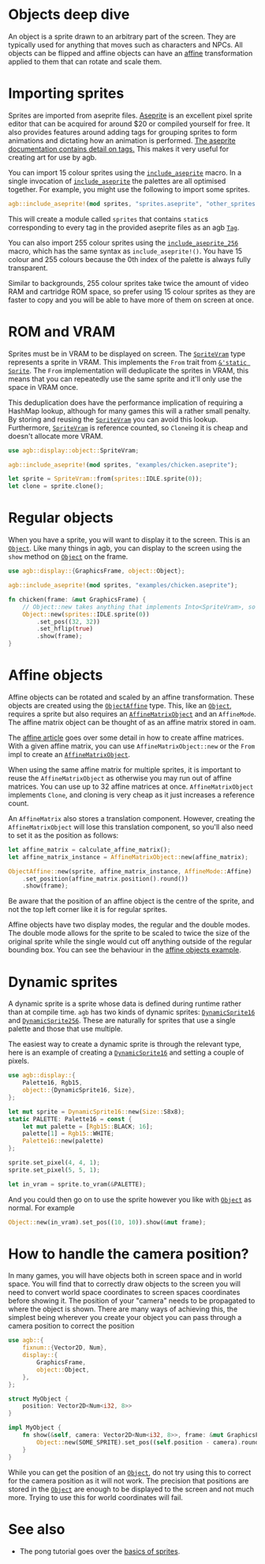 # Objects deep dive

An object is a sprite drawn to an arbitrary part of the screen.
They are typically used for anything that moves such as characters and NPCs.
All objects can be flipped and affine objects can have an [affine](./affine.md) transformation applied to them that can rotate and scale them.

# Importing sprites

Sprites are imported from aseprite files.
[Aseprite](https://www.aseprite.org) is an excellent pixel sprite editor that can be acquired for around $20 or compiled yourself for free.
It also provides features around adding tags for grouping sprites to form animations and dictating how an animation is performed.
[The aseprite documentation contains detail on tags.](https://www.aseprite.org/docs/tags/)
This makes it very useful for creating art for use by agb.

You can import 15 colour sprites using the [`include_aseprite`](https://docs.rs/agb/latest/agb/macro.include_aseprite.html) macro.
In a single invocation of [`include_aseprite`](https://docs.rs/agb/latest/agb/macro.include_aseprite.html) the palettes are all optimised together.
For example, you might use the following to import some sprites.

```rust
agb::include_aseprite!(mod sprites, "sprites.aseprite", "other_sprites.aseprite");
```

This will create a module called `sprites` that contains `static`s corresponding to every tag in the provided aseprite files as an agb [`Tag`](https://docs.rs/agb/latest/agb/display/object/struct.Tag.html).

You can also import 255 colour sprites using the [`include_aseprite_256`](https://docs.rs/agb/latest/agb/macro.include_aseprite_256.html) macro, which has the same syntax as `include_aseprite!()`.
You have 15 colour and 255 colours because the 0th index of the palette is always fully transparent.

Similar to backgrounds, 255 colour sprites take twice the amount of video RAM and cartridge ROM space, so prefer using 15 colour sprites as they are faster to copy and you will be able to have more of them on screen at once.

# ROM and VRAM

Sprites must be in VRAM to be displayed on screen.
The [`SpriteVram`](https://docs.rs/agb/latest/agb/display/object/struct.SpriteVram.html) type represents a sprite in VRAM.
This implements the `From` trait from [`&'static Sprite`](https://docs.rs/agb/latest/agb/display/object/struct.Sprite.html).
The `From` implementation will deduplicate the sprites in VRAM, this means that you can repeatedly use the same sprite and it'll only use the space in VRAM once.

This deduplication does have the performance implication of requiring a HashMap lookup, although for many games this will a rather small penalty.
By storing and reusing the [`SpriteVram`](https://docs.rs/agb/latest/agb/display/object/struct.SpriteVram.html) you can avoid this lookup.
Furthermore, [`SpriteVram`](https://docs.rs/agb/latest/agb/display/object/struct.SpriteVram.html) is reference counted, so `Clone`ing it is cheap and doesn't allocate more VRAM.

```rust
use agb::display::object::SpriteVram;

agb::include_aseprite!(mod sprites, "examples/chicken.aseprite");

let sprite = SpriteVram::from(sprites::IDLE.sprite(0));
let clone = sprite.clone();
```

# Regular objects

When you have a sprite, you will want to display it to the screen.
This is an [`Object`](https://docs.rs/agb/latest/agb/display/object/struct.Object.html).
Like many things in agb, you can display to the screen using the `show` method on [`Object`](https://docs.rs/agb/latest/agb/display/object/struct.Object.html) on the frame.

```rust
use agb::display::{GraphicsFrame, object::Object};

agb::include_aseprite!(mod sprites, "examples/chicken.aseprite");

fn chicken(frame: &mut GraphicsFrame) {
    // Object::new takes anything that implements Into<SpriteVram>, so we can pass in a static sprite.
    Object::new(sprites::IDLE.sprite(0))
        .set_pos((32, 32))
        .set_hflip(true)
        .show(frame);
}
```

# Affine objects

Affine objects can be rotated and scaled by an affine transformation.
These objects are created using the [`ObjectAffine`](https://docs.rs/agb/latest/agb/display/object/struct.ObjectAffine.html) type.
This, like an [`Object`](https://docs.rs/agb/latest/agb/display/object/struct.Object.html), requires a sprite but also requires an [`AffineMatrixObject`](https://docs.rs/agb/latest/agb/display/object/struct.AffineMatrixObject.html) and an `AffineMode`.
The affine matrix object can be thought of as an affine matrix stored in oam.

The [affine article](./affine.md) goes over some detail in how to create affine matrices.
With a given affine matrix, you can use `AffineMatrixObject::new` or the `From` impl to create an [`AffineMatrixObject`](https://docs.rs/agb/latest/agb/display/object/struct.AffineMatrixObject.html).

When using the same affine matrix for multiple sprites, it is important to reuse the `AffineMatrixObject` as otherwise you may run out of affine matrices.
You can use up to 32 affine matrices at once.
`AffineMatrixObject` implements `Clone`, and cloning is very cheap as it just increases a reference count.

An `AffineMatrix` also stores a translation component.
However, creating the `AffineMatrixObject` will lose this translation component, so you'll also need to set it as the position as follows:

```rust
let affine_matrix = calculate_affine_matrix();
let affine_matrix_instance = AffineMatrixObject::new(affine_matrix);

ObjectAffine::new(sprite, affine_matrix_instance, AffineMode::Affine)
    .set_position(affine_matrix.position().round())
    .show(frame);
```

Be aware that the position of an affine object is the centre of the sprite, and not the top left corner like it is for regular sprites.

Affine objects have two display modes, the regular and the double modes.
The double mode allows for the sprite to be scaled to twice the size of the original sprite while the single would cut off anything outside of the regular bounding box.
You can see the behaviour in the [affine objects example](https://agbrs.dev/examples/affine_objects).

# Dynamic sprites

A dynamic sprite is a sprite whose data is defined during runtime rather than at compile time.
`agb` has two kinds of dynamic sprites: [`DynamicSprite16`](https://docs.rs/agb/latest/agb/display/object/struct.DynamicSprite16.html) and [`DynamicSprite256`](https://docs.rs/agb/latest/agb/display/object/struct.DynamicSprite256.html).
These are naturally for sprites that use a single palette and those that use multiple.

The easiest way to create a dynamic sprite is through the relevant type, here is an example of creating a [`DynamicSprite16`](https://docs.rs/agb/latest/agb/display/object/struct.DynamicSprite16.html) and setting a couple of pixels.

```rust
use agb::display::{
    Palette16, Rgb15,
    object::{DynamicSprite16, Size},
};

let mut sprite = DynamicSprite16::new(Size::S8x8);
static PALETTE: Palette16 = const {
    let mut palette = [Rgb15::BLACK; 16];
    palette[1] = Rgb15::WHITE;
    Palette16::new(palette)
};

sprite.set_pixel(4, 4, 1);
sprite.set_pixel(5, 5, 1);

let in_vram = sprite.to_vram(&PALETTE);
```

And you could then go on to use the sprite however you like with [`Object`](https://docs.rs/agb/latest/agb/display/object/struct.Object.html) as normal.
For example

```rust
Object::new(in_vram).set_pos((10, 10)).show(&mut frame);
```

# How to handle the camera position?

In many games, you will have objects both in screen space and in world space.
You will find that to correctly draw objects to the screen you will need to convert world space coordinates to screen spaces coordinates before showing it.
The position of your "camera" needs to be propagated to where the object is shown.
There are many ways of achieving this, the simplest being wherever you create your object you can pass through a camera position to correct the position

```rust
use agb::{
    fixnum::{Vector2D, Num},
    display::{
        GraphicsFrame,
        object::Object,
    },
};

struct MyObject {
    position: Vector2D<Num<i32, 8>>
}

impl MyObject {
    fn show(&self, camera: Vector2D<Num<i32, 8>>, frame: &mut GraphicsFrame) {
        Object::new(SOME_SPRITE).set_pos((self.position - camera).round()).show(frame);
    }
}
```

While you can get the position of an [`Object`](https://docs.rs/agb/latest/agb/display/object/struct.Object.html), do not try using this to correct for the camera position as it will not work.
The precision that positions are stored in the [`Object`](https://docs.rs/agb/latest/agb/display/object/struct.Object.html) are enough to be displayed to the screen and not much more.
Trying to use this for world coordinates will fail.

# See also

- The pong tutorial goes over the [basics of sprites](../pong/03_sprites.md).

